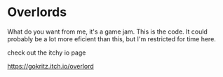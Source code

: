 # Overlords
What do you want from me, it's a game jam. This is the code. It could probably be a lot more eficient than this, but I'm restricted for time here.

check out the itchy io page

https://gokritz.itch.io/overlord
